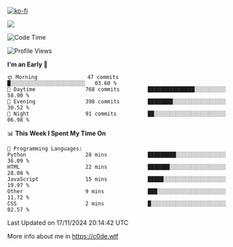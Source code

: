 [![ko-fi](https://ko-fi.com/img/githubbutton_sm.svg)](https://ko-fi.com/Z8Z4Y2LKX)

<a href="https://wakatime.com"><img src="https://wakatime.com/share/@c0dezin/b7f18a7c-ab3a-40b8-8bc7-b1b7bf71f1d6.svg" /></a>

<!--START_SECTION:waka-->
![Code Time](http://img.shields.io/badge/Code%20Time-144%20hrs%2025%20mins-blue)

![Profile Views](http://img.shields.io/badge/Profile%20Views-1-blue)

**I'm an Early 🐤** 

```text
🌞 Morning                47 commits          █░░░░░░░░░░░░░░░░░░░░░░░░   03.60 % 
🌆 Daytime                768 commits         ███████████████░░░░░░░░░░   58.90 % 
🌃 Evening                398 commits         ████████░░░░░░░░░░░░░░░░░   30.52 % 
🌙 Night                  91 commits          ██░░░░░░░░░░░░░░░░░░░░░░░   06.98 % 
```


📊 **This Week I Spent My Time On** 

```text
💬 Programming Languages: 
Python                   28 mins             █████████░░░░░░░░░░░░░░░░   36.09 % 
HTML                     22 mins             ███████░░░░░░░░░░░░░░░░░░   28.08 % 
JavaScript               15 mins             █████░░░░░░░░░░░░░░░░░░░░   19.97 % 
Other                    9 mins              ███░░░░░░░░░░░░░░░░░░░░░░   11.72 % 
CSS                      2 mins              █░░░░░░░░░░░░░░░░░░░░░░░░   02.57 % 
```


 Last Updated on 17/11/2024 20:14:42 UTC
<!--END_SECTION:waka-->

More info about me in https://c0de.wtf
